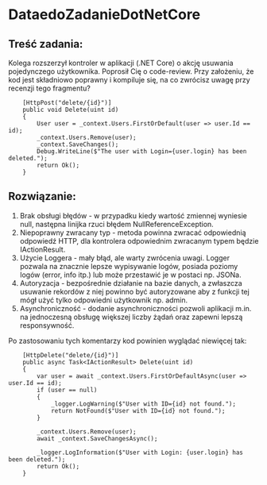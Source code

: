 # DataedoZadanieDotNetCore

## Treść zadania:
Kolega rozszerzył kontroler w aplikacji (.NET Core) o akcję usuwania pojedynczego
użytkownika. Poprosił Cię o code-review.
Przy założeniu, że kod jest składniowo poprawny i kompiluje się, na co zwrócisz uwagę
przy recenzji tego fragmentu?

```
    [HttpPost("delete/{id}")]
    public void Delete(uint id)
    {
        User user = _context.Users.FirstOrDefault(user => user.Id == id);
        _context.Users.Remove(user);
        _context.SaveChanges();
        Debug.WriteLine($"The user with Login={user.login} has been deleted.");
        return Ok();
    }
```

## Rozwiązanie:
1. Brak obsługi błędów - w przypadku kiedy wartość zmiennej wyniesie null, następna linijka rzuci błędem NullReferenceException.
2. Niepoprawny zwracany typ - metoda powinna zwracać odpowiednią odpowiedź HTTP, dla kontrolera odpowiednim zwracanym typem będzie IActionResult.
3. Użycie Loggera - mały błąd, ale warty zwrócenia uwagi. Logger pozwala na znacznie lepsze wypisywanie logów, posiada poziomy logów (error, info itp.) lub może przestawić je w postaci np. JSONa.
4. Autoryzacja - bezpośrednie działanie na bazie danych, a zwłaszcza usuwanie rekordów z niej powinno być autoryzowane aby z funkcji tej mógł użyć tylko odpowiedni użytkownik np. admin.
5. Asynchroniczność - dodanie asynchroniczności pozwoli aplikacji m.in. na jednoczesną obsługę większej liczby żądań oraz zapewni lepszą responsywność.

Po zastosowaniu tych komentarzy kod powinien wyglądać niewięcej tak:
```
    [HttpDelete("delete/{id}")]
    public async Task<IActionResult> Delete(uint id)
    {
        var user = await _context.Users.FirstOrDefaultAsync(user => user.Id == id);
        if (user == null)
        {
            _logger.LogWarning($"User with ID={id} not found.");
            return NotFound($"User with ID={id} not found.");
        }

        _context.Users.Remove(user);
        await _context.SaveChangesAsync();

        _logger.LogInformation($"User with Login: {user.login} has been deleted.");
        return Ok();
    }
```
